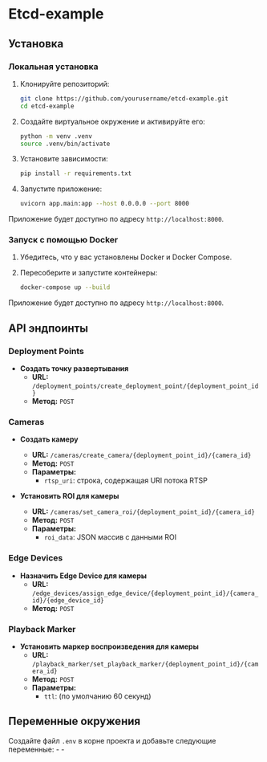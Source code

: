 # Etcd-example

## Установка

### Локальная установка

1. Клонируйте репозиторий:

    ```sh
    git clone https://github.com/yourusername/etcd-example.git
    cd etcd-example
    ```

2. Создайте виртуальное окружение и активируйте его:

    ```sh
    python -m venv .venv
    source .venv/bin/activate
    ```

3. Установите зависимости:

    ```sh
    pip install -r requirements.txt
    ```

4. Запустите приложение:

    ```sh
    uvicorn app.main:app --host 0.0.0.0 --port 8000
    ```

Приложение будет доступно по адресу `http://localhost:8000`.

### Запуск с помощью Docker

1. Убедитесь, что у вас установлены Docker и Docker Compose.

2. Пересоберите и запустите контейнеры:

    ```sh
    docker-compose up --build
    ```

Приложение будет доступно по адресу `http://localhost:8000`.

## API эндпоинты

### Deployment Points

- **Создать точку развертывания**
    - **URL:** `/deployment_points/create_deployment_point/{deployment_point_id}`
    - **Метод:** `POST`

### Cameras

- **Создать камеру**
    - **URL:** `/cameras/create_camera/{deployment_point_id}/{camera_id}`
    - **Метод:** `POST`
    - **Параметры:**
        - `rtsp_uri`: строка, содержащая URI потока RTSP

- **Установить ROI для камеры**
    - **URL:** `/cameras/set_camera_roi/{deployment_point_id}/{camera_id}`
    - **Метод:** `POST`
    - **Параметры:**
        - `roi_data`: JSON массив с данными ROI

### Edge Devices

- **Назначить Edge Device для камеры**
    - **URL:** `/edge_devices/assign_edge_device/{deployment_point_id}/{camera_id}/{edge_device_id}`
    - **Метод:** `POST`

### Playback Marker

- **Установить маркер воспроизведения для камеры**
    - **URL:** `/playback_marker/set_playback_marker/{deployment_point_id}/{camera_id}`
    - **Метод:** `POST`
    - **Параметры:**
        - `ttl`: (по умолчанию 60 секунд)

## Переменные окружения

Создайте файл `.env` в корне проекта и добавьте следующие переменные:
    - 
    -
